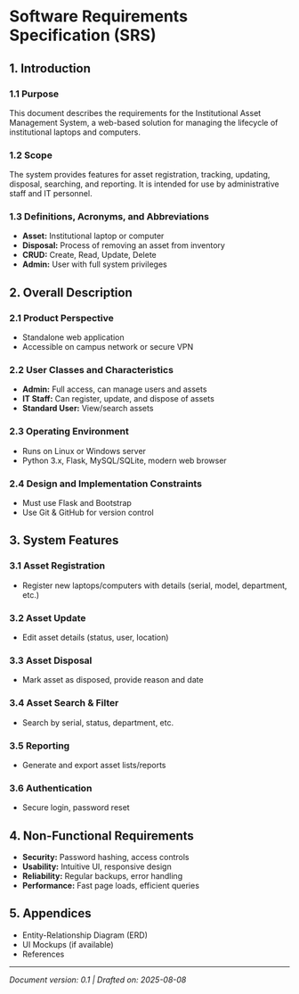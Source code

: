 # Software Requirements Specification (SRS)
## 1. Introduction

### 1.1 Purpose
This document describes the requirements for the Institutional Asset Management System, a web-based solution for managing the lifecycle of institutional laptops and computers.

### 1.2 Scope
The system provides features for asset registration, tracking, updating, disposal, searching, and reporting. It is intended for use by administrative staff and IT personnel.

### 1.3 Definitions, Acronyms, and Abbreviations
- **Asset:** Institutional laptop or computer
- **Disposal:** Process of removing an asset from inventory
- **CRUD:** Create, Read, Update, Delete
- **Admin:** User with full system privileges

## 2. Overall Description

### 2.1 Product Perspective
- Standalone web application
- Accessible on campus network or secure VPN

### 2.2 User Classes and Characteristics
- **Admin:** Full access, can manage users and assets
- **IT Staff:** Can register, update, and dispose of assets
- **Standard User:** View/search assets

### 2.3 Operating Environment
- Runs on Linux or Windows server
- Python 3.x, Flask, MySQL/SQLite, modern web browser

### 2.4 Design and Implementation Constraints
- Must use Flask and Bootstrap
- Use Git & GitHub for version control

## 3. System Features

### 3.1 Asset Registration
- Register new laptops/computers with details (serial, model, department, etc.)

### 3.2 Asset Update
- Edit asset details (status, user, location)

### 3.3 Asset Disposal
- Mark asset as disposed, provide reason and date

### 3.4 Asset Search & Filter
- Search by serial, status, department, etc.

### 3.5 Reporting
- Generate and export asset lists/reports

### 3.6 Authentication
- Secure login, password reset

## 4. Non-Functional Requirements

- **Security:** Password hashing, access controls
- **Usability:** Intuitive UI, responsive design
- **Reliability:** Regular backups, error handling
- **Performance:** Fast page loads, efficient queries

## 5. Appendices

- Entity-Relationship Diagram (ERD)
- UI Mockups (if available)
- References

---

*Document version: 0.1 | Drafted on: 2025-08-08*